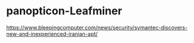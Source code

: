 # panopticon-Leafminer

https://www.bleepingcomputer.com/news/security/symantec-discovers-new-and-inexperienced-iranian-apt/
